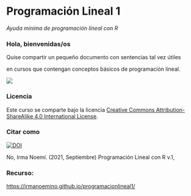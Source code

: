 # Programación Lineal 1
*Ayuda mínima de programación lineal con R*
### Hola, bienvenidas/os
Quise compartir un pequeño documento con sentencias tal vez útiles 

en cursos que contengan conceptos básicos de programación lineal.



![ ](https://c.tenor.com/lpfGANy32AcAAAAC/kermit-kermit-the-frog.gif)

### Licencia

Este curso se comparte bajo la licencia [Creative Commons Attribution-ShareAlike 4.0 International License](https://creativecommons.org/licenses/by-sa/4.0/deed.es_ES).

### Citar como

[![DOI](https://zenodo.org/badge/419512972.svg)](https://zenodo.org/badge/latestdoi/419512972)

No, Irma Noemí. (2021, Septiembre) Programación Lineal con R v.1, 

### Recurso: 
https://irmanoemino.github.io/programacionlineal1/

